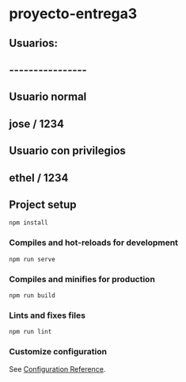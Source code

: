 # proyecto-entrega3

##
## Usuarios: 
## ----------------
## Usuario normal
## jose / 1234
##
##
## Usuario con privilegios
## ethel / 1234
##

## Project setup
```
npm install
```

### Compiles and hot-reloads for development
```
npm run serve
```

### Compiles and minifies for production
```
npm run build
```

### Lints and fixes files
```
npm run lint
```

### Customize configuration
See [Configuration Reference](https://cli.vuejs.org/config/).
